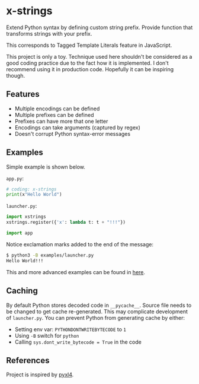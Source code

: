 # x-strings

Extend Python syntax by defining custom string prefix. Provide function that transforms strings with your prefix.

This corresponds to Tagged Template Literals feature in JavaScript.

This project is only a toy. Technique used here shouldn't be considered as a good coding practice due to the fact how it is implemented. I don't recommend using it in production code. Hopefully it can be inspiring though.

## Features

- Multiple encodings can be defined
- Multiple prefixes can be defined
- Prefixes can have more that one letter
- Encodings can take arguments (captured by regex)
- Doesn't corrupt Python syntax-error messages

## Examples

Simple example is shown below.

`app.py`:

```python
# coding: x-strings
print(x"Hello World")
```

`launcher.py`:

```python
import xstrings
xstrings.register({'x': lambda t: t + "!!!"})

import app
```

Notice exclamation marks added to the end of the message:
```sh
$ python3 -B examples/launcher.py
Hello World!!!
```

This and more advanced examples can be found in [here](https://github.com/gergelyk/xstrings/tree/master/examples).

## Caching

By default Python stores decoded code in `__pycache__`. Source file needs to be changed to get cache re-generated. This may complicate development of `launcher.py`. You can prevent Python from generating cache by either:

- Setting env var: `PYTHONDONTWRITEBYTECODE` to `1`
- Using `-B` switch for `python`
- Calling `sys.dont_write_bytecode = True` in the code

## References

Project is inspired by [pyxl4](https://github.com/pyxl4/pyxl4).
